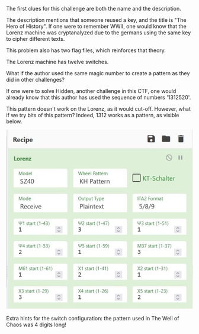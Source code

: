 The first clues for this challenge are both the name and the description.

The description mentions that someone reused a key, and the title is "The Hero of History". If one were to remember WWII, one would know that the Lorenz machine was cryptanalyzed due to the germans using the same key to cipher different texts. 

This problem also has two flag files, which reinforces that theory.

The Lorenz machine has twelve switches.

What if the author used the same magic number to create a pattern as they did in other challenges?

If one were to solve Hidden, another challenge in this CTF, one would already know that this author has used the sequence of numbers '1312520'.

This pattern doesn't work on the Lorenz, as it would cut-off. However, what if we try bits of this pattern? Indeed, 1312 works as a pattern, as visible below.

![](cyberchef.JPG)

Extra hints for the switch configuration: the pattern used in The Well of Chaos was 4 digits long!